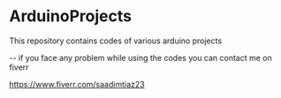 # ArduinoProjects
This repository contains codes of various arduino projects


-- if you face any problem while using the codes you can contact me on fiverr

 https://www.fiverr.com/saadimtiaz23
 
